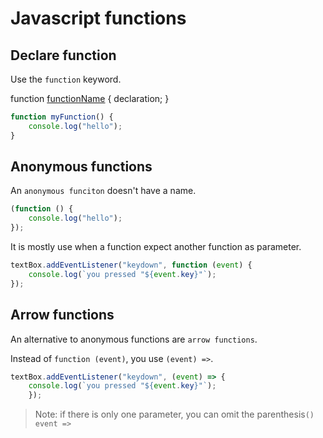 # Javascript functions

## Declare function

Use the `function` keyword.

function [functionName]([parameter]) {
    declaration;
}

```javascript
function myFunction() {
    console.log("hello");
}
```

## Anonymous functions

An `anonymous funciton` doesn't have a name.

```javascript
(function () {
    console.log("hello");
});
```
It is mostly use when a function expect another function as parameter.

```javascript
textBox.addEventListener("keydown", function (event) {
    console.log(`you pressed "${event.key}"`);
});
```

## Arrow functions

An alternative to anonymous functions are `arrow functions`.

Instead of `function (event)`, you use `(event) =>`.

```javascript
textBox.addEventListener("keydown", (event) => {
    console.log(`you pressed "${event.key}"`);
    });
```
>Note: if there is only one parameter, you can omit the parenthesis`()`
> `event =>`
